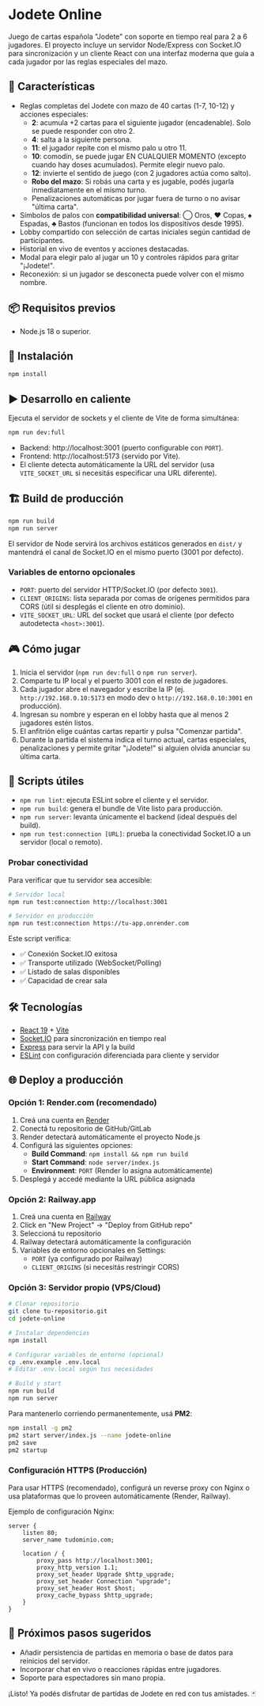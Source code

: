 # Jodete Online

Juego de cartas española "Jodete" con soporte en tiempo real para 2 a 6 jugadores. El proyecto incluye un servidor Node/Express con Socket.IO para sincronización y un cliente React con una interfaz moderna que guía a cada jugador por las reglas especiales del mazo.

## 🚀 Características

- Reglas completas del Jodete con mazo de 40 cartas (1-7, 10-12) y acciones especiales:
  - **2**: acumula +2 cartas para el siguiente jugador (encadenable). Solo se puede responder con otro 2.
  - **4**: salta a la siguiente persona.
  - **11**: el jugador repite con el mismo palo u otro 11.
  - **10**: comodín, se puede jugar EN CUALQUIER MOMENTO (excepto cuando hay doses acumulados). Permite elegir nuevo palo.
  - **12**: invierte el sentido de juego (con 2 jugadores actúa como salto).
  - **Robo del mazo**: Si robás una carta y es jugable, podés jugarla inmediatamente en el mismo turno.
  - Penalizaciones automáticas por jugar fuera de turno o no avisar "última carta".
- Símbolos de palos con **compatibilidad universal**: ◯ Oros, ♥ Copas, ♠ Espadas, ♣ Bastos (funcionan en todos los dispositivos desde 1995).
- Lobby compartido con selección de cartas iniciales según cantidad de participantes.
- Historial en vivo de eventos y acciones destacadas.
- Modal para elegir palo al jugar un 10 y controles rápidos para gritar "¡Jodete!".
- Reconexión: si un jugador se desconecta puede volver con el mismo nombre.

## 📦 Requisitos previos

- Node.js 18 o superior.

## 🧩 Instalación

```bash
npm install
```

## ▶️ Desarrollo en caliente

Ejecuta el servidor de sockets y el cliente de Vite de forma simultánea:

```bash
npm run dev:full
```

- Backend: http://localhost:3001 (puerto configurable con `PORT`).
- Frontend: http://localhost:5173 (servido por Vite).
- El cliente detecta automáticamente la URL del servidor (usa `VITE_SOCKET_URL` si necesitás especificar una URL diferente).

## 🏗️ Build de producción

```bash
npm run build
npm run server
```

El servidor de Node servirá los archivos estáticos generados en `dist/` y mantendrá el canal de Socket.IO en el mismo puerto (3001 por defecto).

### Variables de entorno opcionales

- `PORT`: puerto del servidor HTTP/Socket.IO (por defecto `3001`).
- `CLIENT_ORIGINS`: lista separada por comas de orígenes permitidos para CORS (útil si desplegás el cliente en otro dominio).
- `VITE_SOCKET_URL`: URL del socket que usará el cliente (por defecto autodetecta `<host>:3001`).

## 🎮 Cómo jugar

1. Inicia el servidor (`npm run dev:full` o `npm run server`).
2. Comparte tu IP local y el puerto 3001 con el resto de jugadores.
3. Cada jugador abre el navegador y escribe la IP (ej. `http://192.168.0.10:5173` en modo dev o `http://192.168.0.10:3001` en producción).
4. Ingresan su nombre y esperan en el lobby hasta que al menos 2 jugadores estén listos.
5. El anfitrión elige cuántas cartas repartir y pulsa "Comenzar partida".
6. Durante la partida el sistema indica el turno actual, cartas especiales, penalizaciones y permite gritar "¡Jodete!" si alguien olvida anunciar su última carta.

## 🧹 Scripts útiles

- `npm run lint`: ejecuta ESLint sobre el cliente y el servidor.
- `npm run build`: genera el bundle de Vite listo para producción.
- `npm run server`: levanta únicamente el backend (ideal después del build).
- `npm run test:connection [URL]`: prueba la conectividad Socket.IO a un servidor (local o remoto).

### Probar conectividad

Para verificar que tu servidor sea accesible:

```bash
# Servidor local
npm run test:connection http://localhost:3001

# Servidor en producción
npm run test:connection https://tu-app.onrender.com
```

Este script verifica:

- ✅ Conexión Socket.IO exitosa
- ✅ Transporte utilizado (WebSocket/Polling)
- ✅ Listado de salas disponibles
- ✅ Capacidad de crear sala

## 🛠️ Tecnologías

- [React 19](https://react.dev/) + [Vite](https://vite.dev/)
- [Socket.IO](https://socket.io/) para sincronización en tiempo real
- [Express](https://expressjs.com/) para servir la API y la build
- [ESLint](https://eslint.org/) con configuración diferenciada para cliente y servidor

## 🌐 Deploy a producción

### Opción 1: Render.com (recomendado)

1. Creá una cuenta en [Render](https://render.com)
2. Conectá tu repositorio de GitHub/GitLab
3. Render detectará automáticamente el proyecto Node.js
4. Configurá las siguientes opciones:
   - **Build Command**: `npm install && npm run build`
   - **Start Command**: `node server/index.js`
   - **Environment**: `PORT` (Render lo asigna automáticamente)
5. Desplegá y accedé mediante la URL pública asignada

### Opción 2: Railway.app

1. Creá una cuenta en [Railway](https://railway.app)
2. Click en "New Project" → "Deploy from GitHub repo"
3. Seleccioná tu repositorio
4. Railway detectará automáticamente la configuración
5. Variables de entorno opcionales en Settings:
   - `PORT` (ya configurado por Railway)
   - `CLIENT_ORIGINS` (si necesitás restringir CORS)

### Opción 3: Servidor propio (VPS/Cloud)

```bash
# Clonar repositorio
git clone tu-repositorio.git
cd jodete-online

# Instalar dependencias
npm install

# Configurar variables de entorno (opcional)
cp .env.example .env.local
# Editar .env.local según tus necesidades

# Build y start
npm run build
npm run server
```

Para mantenerlo corriendo permanentemente, usá **PM2**:

```bash
npm install -g pm2
pm2 start server/index.js --name jodete-online
pm2 save
pm2 startup
```

### Configuración HTTPS (Producción)

Para usar HTTPS (recomendado), configurá un reverse proxy con Nginx o usa plataformas que lo proveen automáticamente (Render, Railway).

Ejemplo de configuración Nginx:

```nginx
server {
    listen 80;
    server_name tudominio.com;

    location / {
        proxy_pass http://localhost:3001;
        proxy_http_version 1.1;
        proxy_set_header Upgrade $http_upgrade;
        proxy_set_header Connection "upgrade";
        proxy_set_header Host $host;
        proxy_cache_bypass $http_upgrade;
    }
}
```

## 📝 Próximos pasos sugeridos

- Añadir persistencia de partidas en memoria o base de datos para reinicios del servidor.
- Incorporar chat en vivo o reacciones rápidas entre jugadores.
- Soporte para espectadores sin mano propia.

¡Listo! Ya podés disfrutar de partidas de Jodete en red con tus amistades. 🃏
